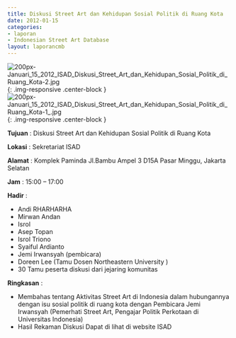 ```yaml
---
title: Diskusi Street Art dan Kehidupan Sosial Politik di Ruang Kota
date: 2012-01-15
categories:
- laporan
- Indonesian Street Art Database
layout: laporancmb
---
```

	
![200px-Januari_15_2012_ISAD_Diskusi_Street_Art_dan_Kehidupan_Sosial_Politik_di_Ruang_Kota-2.jpg](/uploads/200px-Januari_15_2012_ISAD_Diskusi_Street_Art_dan_Kehidupan_Sosial_Politik_di_Ruang_Kota-2.jpg){: .img-responsive .center-block }	
![200px-Januari_15_2012_ISAD_Diskusi_Street_Art_dan_Kehidupan_Sosial_Politik_di_Ruang_Kota-1_.jpg](/uploads/200px-Januari_15_2012_ISAD_Diskusi_Street_Art_dan_Kehidupan_Sosial_Politik_di_Ruang_Kota-1_.jpg){: .img-responsive .center-block }	
	
**Tujuan** :	Diskusi Street Art dan Kehidupan Sosial Politik di Ruang Kota
	
**Lokasi** :	Sekretariat ISAD
	
**Alamat** : 	Komplek Paminda Jl.Bambu Ampel 3 D15A Pasar Minggu, Jakarta Selatan
	
**Jam** :	15:00 – 17:00
	
**Hadir** :	
*	Andi RHARHARHA
*	Mirwan Andan
*	Isrol
*	Asep Topan
*	Isrol Triono
*	Syaiful Ardianto
*	Jemi Irwansyah (pembicara)
*	Doreen Lee (Tamu Dosen Northeastern University )
*	30 Tamu peserta diskusi dari jejaring komunitas

**Ringkasan** :	
*	Membahas tentang Aktivitas Street Art di Indonesia dalam hubungannya dengan isu sosial politik di ruang kota dengan Pembicara Jemi Irwansyah (Pemerhati Street Art, Pengajar Politik Perkotaan di Universitas Indonesia)
*	Hasil Rekaman Diskusi Dapat di lihat di website ISAD
